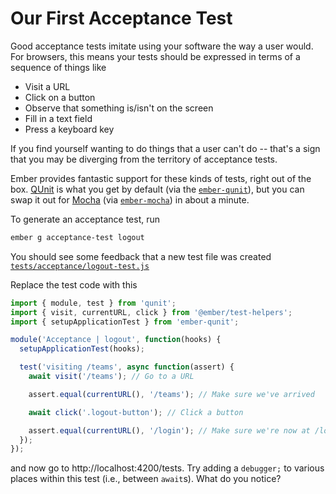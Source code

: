 # Our First Acceptance Test

Good acceptance tests imitate using your software the way a user would. For browsers, this means your tests should be expressed in terms of a sequence of things like

- Visit a URL
- Click on a button
- Observe that something is/isn't on the screen
- Fill in a text field
- Press a keyboard key

If you find yourself wanting to do things that a user can't do -- that's a sign that you may be diverging from the territory of acceptance tests.

Ember provides fantastic support for these kinds of tests, right out of the box. [QUnit](https://qunitjs.com) is what you get by default (via the [`ember-qunit`](https://github.com/emberjs/ember-qunit)), but you can swap it out for [Mocha](https://mochajs.org/) (via [`ember-mocha`](https://github.com/emberjs/ember-mocha)) in about a minute.

To generate an acceptance test, run

```sh
ember g acceptance-test logout
```

You should see some feedback that a new test file was created [`tests/acceptance/logout-test.js`](../tests/acceptance/logout-test.js)

Replace the test code with this

```js
import { module, test } from 'qunit';
import { visit, currentURL, click } from '@ember/test-helpers';
import { setupApplicationTest } from 'ember-qunit';

module('Acceptance | logout', function(hooks) {
  setupApplicationTest(hooks);

  test('visiting /teams', async function(assert) {
    await visit('/teams'); // Go to a URL

    assert.equal(currentURL(), '/teams'); // Make sure we've arrived

    await click('.logout-button'); // Click a button

    assert.equal(currentURL(), '/login'); // Make sure we're now at /login
  });
});
```

and now go to http://localhost:4200/tests. Try adding a `debugger;` to various places within this test (i.e., between `await`s). What do you notice?
